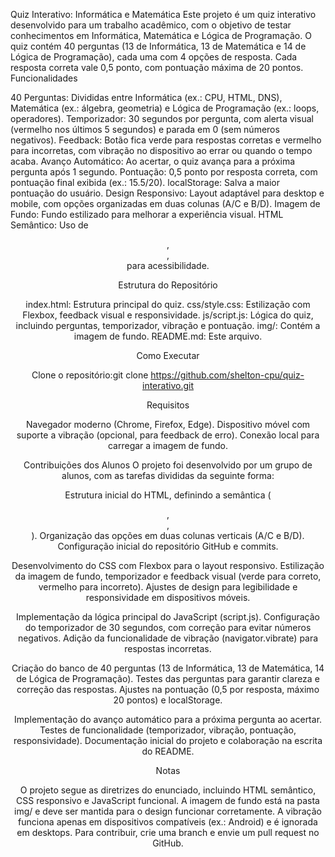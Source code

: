 Quiz Interativo: Informática e Matemática
Este projeto é um quiz interativo desenvolvido para um trabalho acadêmico, com o objetivo de testar conhecimentos em Informática, Matemática e Lógica de Programação. O quiz contém 40 perguntas (13 de Informática, 13 de Matemática e 14 de Lógica de Programação), cada uma com 4 opções de resposta. Cada resposta correta vale 0,5 ponto, com pontuação máxima de 20 pontos.
Funcionalidades

40 Perguntas: Divididas entre Informática (ex.: CPU, HTML, DNS), Matemática (ex.: álgebra, geometria) e Lógica de Programação (ex.: loops, operadores).
Temporizador: 30 segundos por pergunta, com alerta visual (vermelho nos últimos 5 segundos) e parada em 0 (sem números negativos).
Feedback: Botão fica verde para respostas corretas e vermelho para incorretas, com vibração no dispositivo ao errar ou quando o tempo acaba.
Avanço Automático: Ao acertar, o quiz avança para a próxima pergunta após 1 segundo.
Pontuação: 0,5 ponto por resposta correta, com pontuação final exibida (ex.: 15.5/20).
localStorage: Salva a maior pontuação do usuário.
Design Responsivo: Layout adaptável para desktop e mobile, com opções organizadas em duas colunas (A/C e B/D).
Imagem de Fundo: Fundo estilizado para melhorar a experiência visual.
HTML Semântico: Uso de <header>, <main>, <section> para acessibilidade.

Estrutura do Repositório

index.html: Estrutura principal do quiz.
css/style.css: Estilização com Flexbox, feedback visual e responsividade.
js/script.js: Lógica do quiz, incluindo perguntas, temporizador, vibração e pontuação.
img/: Contém a imagem de fundo.
README.md: Este arquivo.

Como Executar

Clone o repositório:git clone https://github.com/shelton-cpu/quiz-interativo.git 


Requisitos

Navegador moderno (Chrome, Firefox, Edge).
Dispositivo móvel com suporte a vibração (opcional, para feedback de erro).
Conexão local para carregar a imagem de fundo.

Contribuições dos Alunos
O projeto foi desenvolvido por um grupo de alunos, com as tarefas divididas da seguinte forma:

Estrutura inicial do HTML, definindo a semântica (<header>, <main>, <section>).
Organização das opções em duas colunas verticais (A/C e B/D).
Configuração inicial do repositório GitHub e commits.


Desenvolvimento do CSS com Flexbox para o layout responsivo.
Estilização da imagem de fundo, temporizador e feedback visual (verde para correto, vermelho para incorreto).
Ajustes de design para legibilidade e responsividade em dispositivos móveis.

Implementação da lógica principal do JavaScript (script.js).
Configuração do temporizador de 30 segundos, com correção para evitar números negativos.
Adição da funcionalidade de vibração (navigator.vibrate) para respostas incorretas.

Criação do banco de 40 perguntas (13 de Informática, 13 de Matemática, 14 de Lógica de Programação).
Testes das perguntas para garantir clareza e correção das respostas.
Ajustes na pontuação (0,5 por resposta, máximo 20 pontos) e localStorage.

Implementação do avanço automático para a próxima pergunta ao acertar.
Testes de funcionalidade (temporizador, vibração, pontuação, responsividade).
Documentação inicial do projeto e colaboração na escrita do README.



Notas

O projeto segue as diretrizes do enunciado, incluindo HTML semântico, CSS responsivo e JavaScript funcional.
A imagem de fundo está na pasta img/ e deve ser mantida para o design funcionar corretamente.
A vibração funciona apenas em dispositivos compatíveis (ex.: Android) e é ignorada em desktops.
Para contribuir, crie uma branch e envie um pull request no GitHub.

